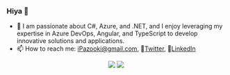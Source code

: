 ### Hiya 👋

- 👀 I am passionate about C#, Azure, and .NET, and I enjoy leveraging my expertise in Azure DevOps, Angular, and TypeScript to develop innovative solutions and applications.
- 📫 How to reach me: iPazooki@gmail.com, 🔗[Twitter](https://twitter.com/iPazooki), 🔗[LinkedIn](https://www.linkedin.com/in/pazooki/)

<p align="center">
  <img src="https://github-readme-stats.vercel.app/api?username=ipazooki&show_icons=true&theme=moltack" />
  <img src="https://github-readme-stats.vercel.app/api/top-langs/?username=ipazooki&layout=donut&theme=moltack" />
</p>


